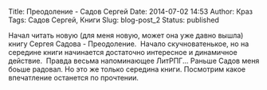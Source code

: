 Title: Преодоление - Садов Сергей
Date: 2014-07-02 14:53
Author: Краз
Tags: Садов Сергей, Книги
Slug: blog-post_2
Status: published

Начал читать новую (для меня новую, может она уже давно вышла) книгу Сергея Садова - Преодоление.  Начало скучноватенькое, но на середине книги начинается достаточно интересное и динамичное действие.  Правда весьма напоминающее ЛитРПГ... Раньше Садов меня боьше радовал. Но это же только середина книги. Посмотрим какое впечатление останется по прочтении.
